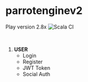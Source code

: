 # parrotenginev2
Play version 2.8x
![Scala CI](https://github.com/Moverr/parrotenginev2/workflows/Scala%20CI/badge.svg?branch=master)

<br/>
<ol>
<li><strong>USER</strong>
    <ul>
    <li>Login </li>
    <li>Register </li>
     <li>JWT Token </li>
     <li>Social Auth </li>
    </ul>

</li>
</ol>